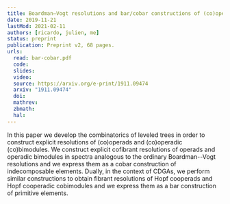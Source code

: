 ```yaml
---
title: Boardman–Vogt resolutions and bar/cobar constructions of (co)operadic (co)bimodules
date: 2019-11-21
lastMod: 2021-02-11
authors: [ricardo, julien, me]
status: preprint
publication: Preprint v2, 68 pages.
urls:
  read: bar-cobar.pdf
  code:
  slides:
  video:
  source: https://arxiv.org/e-print/1911.09474
  arxiv: "1911.09474"
  doi:
  mathrev:
  zbmath:
  hal:
---
```


In this paper we develop the combinatorics of leveled trees in order to construct explicit resolutions of (co)operads and (co)operadic (co)bimodules. We construct explicit cofibrant resolutions of operads and operadic bimodules in spectra analogous to the ordinary Boardman--Vogt resolutions and we express them as a cobar construction of indecomposable elements. Dually, in the context of CDGAs, we perform similar constructions to obtain fibrant resolutions of Hopf cooperads and Hopf cooperadic cobimodules and we express them as a bar construction of primitive elements.
